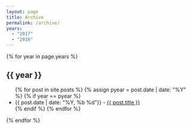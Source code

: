 ```yaml
---
layout: page
title: Archive
permalink: /archive/
years:
  - "2017"
  - "2016"
---
```


<div class="archive">
{% for year in page.years %}
<h2> {{ year }} </h2>

<ul class="fa-ul">
{% for post in site.posts %}
{% assign pyear = post.date | date: "%Y" %}
{% if year == pyear %}
<li><i class="fa-li fa fa-newspaper-o"></i>{{ post.date | date: "%Y, %b %d"}} -
<a href="{{ post.url }}">{{ post.title }}</a>
</li>
{% endif %}
{% endfor %}
</ul>

{% endfor %}
</div>

